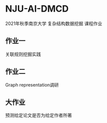 # NJU-AI-DMCD
 2021年秋季南京大学 复杂结构数据挖掘 课程作业

## 作业一

关联规则挖掘实践

## 作业二

Graph representation调研

## 大作业

预测给定论文是否为给定作者所著
